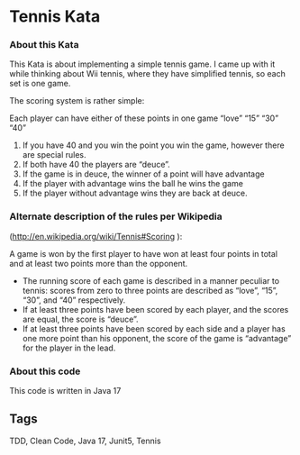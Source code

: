 # Tennis Kata
### About this Kata
This Kata is about implementing a simple tennis game. I came up with it while thinking about Wii tennis, where they have simplified tennis, so each set is one game.

The scoring system is rather simple:

Each player can have either of these points in one game “love” “15” “30” “40”
1. If you have 40 and you win the point you win the game, however there are special rules.
2. If both have 40 the players are “deuce”.
3. If the game is in deuce, the winner of a point will have advantage
4. If the player with advantage wins the ball he wins the game
5. If the player without advantage wins they are back at deuce.

### Alternate description of the rules per Wikipedia 
(http://en.wikipedia.org/wiki/Tennis#Scoring ):

A game is won by the first player to have won at least four points in total and at least two points more than the opponent.
- The running score of each game is described in a manner peculiar to tennis: scores from zero to three points are described as “love”, “15”, “30”, and “40” respectively.
- If at least three points have been scored by each player, and the scores are equal, the score is “deuce”.
- If at least three points have been scored by each side and a player has one more point than his opponent, the score of the game is “advantage” for the player in the lead.

### About this code
This code is written in Java 17

## Tags
TDD, Clean Code, Java 17, Junit5, Tennis